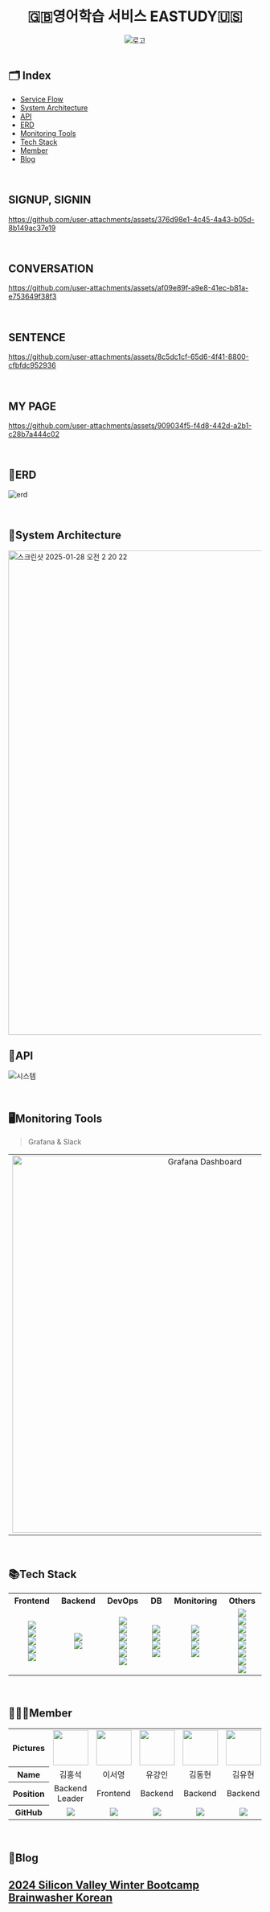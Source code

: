 <div align="center">

# 🇬🇧영어학습 서비스 EASTUDY🇺🇸

<img src="https://github.com/user-attachments/assets/f68c3d89-0ec0-4920-bccf-4feef76caebb" alt="로고">

</div>

<br>

## 🗂 Index
- [Service Flow](#signup,-signin)
- [System Architecture](#system-architecture)
- [API](#api)
- [ERD](#erd)
- [Monitoring Tools](#monitoring-tools)
- [Tech Stack](#tech-stack)
- [Member](#member)
- [Blog](#blog)

<br>

## SIGNUP, SIGNIN


https://github.com/user-attachments/assets/376d98e1-4c45-4a43-b05d-8b149ac37e19


<br>

## CONVERSATION


https://github.com/user-attachments/assets/af09e89f-a9e8-41ec-b81a-e753649f38f3


<br>

## SENTENCE


https://github.com/user-attachments/assets/8c5dc1cf-65d6-4f41-8800-cfbfdc952936



<br>

## MY PAGE


https://github.com/user-attachments/assets/909034f5-f4d8-442d-a2b1-c28b7a444c02


<br>

## 🔗ERD

![erd](https://github.com/user-attachments/assets/f6a1119c-83ca-4acf-ab6e-53377126ec77)


<br>

## 🚧System Architecture
<img width="963" alt="스크린샷 2025-01-28 오전 2 20 22" src="https://github.com/user-attachments/assets/acba6518-8236-4a26-8e84-3aa91ec11bc0" />

<br>

## 📡API

![시스템](https://github.com/user-attachments/assets/0b9eaacf-d5ca-4e56-b384-82b451c65189)


<br>

## 🖥️Monitoring Tools
> Grafana & Slack

<table>
  <tr>
    <td align="center">
      <img width="750" alt="Grafana Dashboard" src="https://github.com/user-attachments/assets/17a9617c-4b7e-44f2-8eaf-2ed94662a76c" />
    </td>
    <td align="center">
      <img width="400" alt="Slack Notification" src="https://github.com/user-attachments/assets/1b1ec1ff-b96a-48a9-8a91-232b8f656277" />
    </td>
  </tr>
</table>


<br>

## 📚Tech Stack

<table width="1000">
  <tr>
    <th width="200">Frontend</th>
    <th width="200">Backend</th>
    <th width="200">DevOps</th>
    <th width="200">DB</th>
    <th width="200">Monitoring</th>
    <th width="200">Others</th>
  </tr>
  <tr>
    <td align="center">
      <img src="https://img.shields.io/badge/React-61DAFB?style=for-the-badge&logo=React&logoColor=white"/><br>
      <img src="https://img.shields.io/badge/HTML5-E34F26?style=for-the-badge&logo=HTML5&logoColor=white"/><br>
      <img src="https://img.shields.io/badge/JavaScript-F7DF1E?style=for-the-badge&logo=javascript&logoColor=black"/><br>
      <img src="https://img.shields.io/badge/Vite-646CFF?style=for-the-badge&logo=vite&logoColor=white"><br>
      <img src="https://img.shields.io/badge/Styled_Components-DB7093?style=for-the-badge&logo=styledcomponents&logoColor=white"/><br>
    </td>
    <td align="center">
      <img src="https://img.shields.io/badge/FastAPI-009688?style=for-the-badge&logo=FastAPI&logoColor=white"/><br>
      <img src="https://img.shields.io/badge/Python-3776AB?style=for-the-badge&logo=Python&logoColor=white"/><br>
    </td>
    <td align="center">
      <img src="https://img.shields.io/badge/Docker-2496ED?style=for-the-badge&logo=Docker&logoColor=white"/><br>
      <img src="https://img.shields.io/badge/EC2-FF9900?style=for-the-badge&logo=amazonec2&logoColor=white"/><br>
      <img src="https://img.shields.io/badge/githubactions-2088FF?style=for-the-badge&logo=githubactions&logoColor=white"/><br>
      <img src="https://img.shields.io/badge/Route53-CA4245?style=for-the-badge&logo=amazonroute53&logoColor=white"><br>
      <img src="https://img.shields.io/badge/CloudFront-003399?style=for-the-badge&logo=Amazon%20AWS&logoColor=white"/><br>
      <img src="https://img.shields.io/badge/ELB-8C4FFF?style=for-the-badge&logo=awselasticloadbalancing&logoColor=black"/><br>
    </td>
    <td align="center">
      <img src="https://img.shields.io/badge/MySQL-4479A1?style=for-the-badge&logo=mysql&logoColor=white"/><br>
      <img src="https://img.shields.io/badge/AMAZON_RDS-527FFF?style=for-the-badge&logo=amazonrds&logoColor=white"/><br>
      <img src="https://img.shields.io/badge/AMAZON_S3-569A31?style=for-the-badge&logo=amazons3&logoColor=white"/><br>
      <img src="https://img.shields.io/badge/MongoDB-47A248?style=for-the-badge&logo=mongodb&logoColor=white"/><br>
    </td>
    <td align="center">
       <img src="https://img.shields.io/badge/Cadvisor-34E0A1?style=for-the-badge&logo=tripadvisor&logoColor=white"/><br>
       <img src="https://img.shields.io/badge/Prometheus-E6522C?style=for-the-badge&logo=Prometheus&logoColor=white"/><br>
       <img src="https://img.shields.io/badge/Grafana-F46800?style=for-the-badge&logo=Grafana&logoColor=white"/><br>
       <img src="https://img.shields.io/badge/K6-7D64FF?style=for-the-badge&logo=k6&logoColor=black"/>
    </td>
    <td align="center">
      <img src="https://img.shields.io/badge/Swagger-85EA2D?style=for-the-badge&logo=Swagger&logoColor=white"/><br>
      <img src="https://img.shields.io/badge/Notion-000000?style=for-the-badge&logo=Notion&logoColor=white"/><br>
      <img src="https://img.shields.io/badge/Figma-F24E1E?style=for-the-badge&logo=Figma&logoColor=white"/><br>
      <img src="https://img.shields.io/badge/Postman-FF6C37?style=for-the-badge&logo=Postman&logoColor=white"/><br>
      <img src="https://img.shields.io/badge/Slack-4A154B?style=for-the-badge&logo=Slack&logoColor=white"/><br>
      <img src="https://img.shields.io/badge/Zoom-0B5CFF?style=for-the-badge&logo=Zoom&logoColor=white"/><br>
      <img src="https://img.shields.io/badge/Git-F05032?style=for-the-badge&logo=Git&logoColor=white"/><br>
      <img src="https://img.shields.io/badge/GitKraken-179287?style=for-the-badge&logo=GitKraken&logoColor=white"/><br>
    </td>
  </tr>
</table>

<br>

## 🧑‍🤝‍🧑Member

<table width="1000">
    <thead>
    </thead>
    <tbody>
    <tr>
        <th>Pictures</th>
         <td width="100" align="center">
            <a href="https://github.com/drghdtjr">
                <img src="https://github.com/user-attachments/assets/b61b8ecf-ff57-409c-9288-a6f457a7976b" width="70" height="70">
            </a>
        </td>
        <td width="100" align="center">
             <a href="https://github.com/00tacita00">
                <img src="https://github.com/user-attachments/assets/d81b1d28-8408-47ec-8166-b88ad48a2076" width="70" height="70">
            </a>
        </td>
        <td width="100" align="center">
             <a href="https://github.com/RyuKangIn">
                <img src="https://github.com/user-attachments/assets/34b0b4fe-a73f-48c2-acb5-1528c9a5b8e7" width="70" height="70">
            </a>
        </td>
        <td width="100" align="center">
             <a href="https://github.com/ehdgusdl">
                <img src="https://github.com/user-attachments/assets/34523259-98a9-4644-a618-a34732d2ff97" width="70" height="70">
            </a>
        </td>
        <td width="100" align="center">
             <a href="https://github.com/djeu1116">
                <img src="https://github.com/user-attachments/assets/f361489d-adc1-4f96-8338-34f81203f236" width="70" height="70">
            </a>
        </td>
        <td width="100" align="center">
            <a href="https://github.com/chocandy">
                <img src="https://github.com/user-attachments/assets/7b31b0e3-c485-4d5f-9995-f97070b2ef30" width="70" height="70">
            </a>
        </td>
        <td width="100" align="center">
            <a href="https://github.com/yoon733">
                <img src="https://github.com/user-attachments/assets/74b04239-ba18-48cd-ac15-ff92bcd3a6fe" width="70" height="70">
            </a>
        </td> 
    </tr>
    <tr>
        <th>Name</th>
        <td width="100" align="center">김홍석</td>
        <td width="100" align="center">이서영</td>
        <td width="100" align="center">유강인</td>
        <td width="100" align="center">김동현</td>
        <td width="100" align="center">김유현</td>
        <td width="100" align="center">조민정</td>
        <td width="100" align="center">김지윤</td>
    </tr>
    <tr>
        <th>Position</th>
        <td width="150" align="center">
            Backend<br>
            Leader<br>
        </td>
        <td width="150" align="center">
            Frontend
        </td>
        <td width="150" align="center">
            Backend
        </td>
        <td width="150" align="center">
            Backend
        </td>
        <td width="150" align="center">
            Backend
        </td>
        <td width="150" align="center">
            Backend
        </td>
        <td width="150" align="center">
            Backend
        </td>
    </tr>
    <tr>
        <th>GitHub</th>
        <td width="100" align="center">
            <a href="https://github.com/drghdtjr">
                <img src="http://img.shields.io/badge/drghdtjr-green?style=social&logo=github"/>
            </a>
        </td>
        <td width="100" align="center">
            <a href="https://github.com/00tacita00">
                <img src="http://img.shields.io/badge/00tacita00-green?style=social&logo=github"/>
            </a>
        </td>
        <td width="100" align="center">
            <a href="https://github.com/RyuKangIn">
                <img src="http://img.shields.io/badge/RyuKangIn-green?style=social&logo=github"/>
            </a>
        </td>
        <td width="100" align="center">
            <a href="https://github.com/ehdgusdl">
                <img src="http://img.shields.io/badge/ehdgusdl-green?style=social&logo=github"/>
            </a>
        </td>
        <td width="100" align="center">
            <a href="https://github.com/djeu1116">
                <img src="http://img.shields.io/badge/djeu1116-green?style=social&logo=github"/>
            </a>
        </td>
        <td width="100" align="center">
            <a href="https://github.com/chocandy">
                <img src="http://img.shields.io/badge/chocandy-green?style=social&logo=github"/>
            </a>
        </td>
        <td width="100" align="center">
            <a href="https://github.com/yoon733">
                <img src="http://img.shields.io/badge/yoon733-green?style=social&logo=github"/>
            </a>
        </td>
    </tr>
    </tbody>
</table>

<br>

## 📝Blog  
[2024 Silicon Valley Winter Bootcamp Brainwasher Korean](https://medium.com/@drghdtjr2/2024-siliconvalley-winter-bootcamp-brainwasher-korean-c0ddc78cbd87)
---

